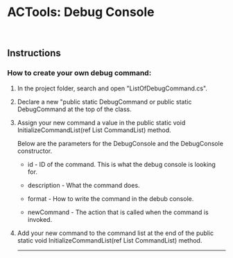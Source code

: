 # ACTools: Debug Console
<br>

## Instructions
### How to create your own debug command:
<ol>
	<li>
		<p>In the project folder, search and open "ListOfDebugCommand.cs".</p>
	</li>
	<li>
		<p>Declare a new "public static DebugCommand or public static DebugCommand<T1> at the top of the class.</p>
	</li>
	<li>
		<p>Assign your new command a value in the public static void InitializeCommandList(ref List<object> CommandList) method.</p>
		<p>Below are the parameters for the DebugConsole and the DebugConsole<T1> constructor.</p>
		<ul>
			<li>
				<p>id - ID of the command. This is what the debug console is looking for.</p>
			</il>
			<li>
				<p>description - What the command does.</p>
			</il>
			<li>
				<p>format - How to write the command in the debub console.</p>
			</il>
			<li>
				<p>newCommand - The action that is called when the command is invoked.</p>
			</il>
		</ul>
	</li>
	<li>
		<p>Add your new command to the command list at the end of the public static void InitializeCommandList(ref List<object> CommandList) method.</p>
	</li>
</ol>
<hr/>
